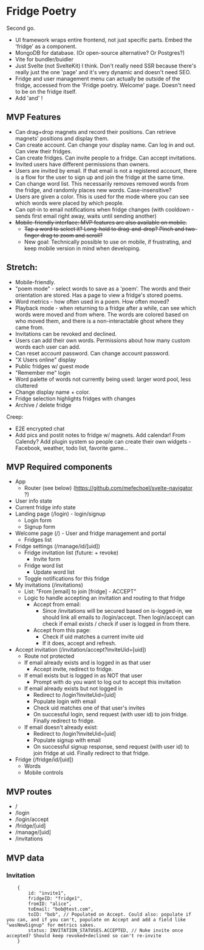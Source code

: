 # Fridge Poetry

Second go.

-   UI framework wraps entire frontend, not just specific parts. Embed the 'fridge' as a component.
-   MongoDB for database. (Or open-source alternative? Or Postgres?)
-   Vite for bundler/buidler
-   Just Svelte (not SvelteKit) I think. Don't really need SSR because there's really just the one 'page' and it's very dynamic and doesn't need SEO.
-   Fridge and user management menu can actually be outside of the fridge, accessed from the 'Fridge poetry. Welcome' page. Doesn't need to be on the fridge itself.
-   Add 'and' !

## MVP Features

-   Can drag+drop magnets and record their positions. Can retrieve magnets' positions and display them.
-   Can create account. Can change your display name. Can log in and out. Can view their fridges.
-   Can create fridges. Can invite people to a fridge. Can accept invitations.
-   Invited users have different permissions than owners.
-   Users are invited by email. If that email is not a registered account, there is a flow for the user to sign up and join the fridge at the same time.
-   Can change word list. This necessarily removes removed words from the fridge, and randomly places new words. Case-insensitive?
-   Users are given a color. This is used for the mode where you can see which words were placed by which people.
-   Can opt-in to email notifications when fridge changes (with cooldown - sends first email right away, waits until sending another)
-   ~~Mobile-friendly interface: MVP features are also available on mobile.~~
    -   ~~Tap a word to select it? Long-hold to drag-and-drop? Pinch and two-finger drag to zoom and scroll?~~
    -   New goal: Technically possible to use on mobile, if frustrating, and keep mobile version in mind when developing.

## Stretch:

-   Mobile-friendly.
-   "poem mode" - select words to save as a 'poem'. The words and their orientation are stored. Has a page to view a fridge's stored poems.
-   Word metrics - how often used in a poem. How often moved?
-   Playback mode - when returning to a fridge after a while, can see which words were moved and from where. The words are colored based on who moved them, and there is a non-interactable ghost where they came from.
-   Invitations can be revoked and declined.
-   Users can add their own words. Permissions about how many custom words each user can add.
-   Can reset account password. Can change account password.
-   "X Users online" display
-   Public fridges w/ guest mode
-   "Remember me" login
-   Word palette of words not currently being used: larger word pool, less cluttered
-   Change display name + color.
-   Fridge selection highlights fridges with changes
-   Archive / delete fridge

Creep:

-   E2E encrypted chat
-   Add pics and postit notes to fridge w/ magnets. Add calendar! From Calendy? Add plugin system so people can create their own widgets - Facebook, weather, todo list, favorite game...

## MVP Required components

-   App
    -   Router (see below) (https://github.com/mefechoel/svelte-navigator ?)
-   User info state
-   Current fridge info state
-   Landing page (/login) - login/signup
    -   Login form
    -   Signup form
-   Welcome page (/) - User and fridge management and portal
    -   Fridges list
-   Fridge settings (/manage/id/[uid])
    -   Fridge invitation list (future: + revoke)
        -   Invite form
    -   Fridge word list
        -   Update word list
    -   Toggle notifications for this fridge
-   My invitations (/invitations)
    -   List: "From [email] to join [fridge] - ACCEPT"
    -   Logic to handle accepting an invitation and routing to that fridge
        -   Accept from email:
            -   Since /invitations will be secured based on is-logged-in, we should link all emails to /login/accept. Then login/accept can check if email exists / check if user is logged in from there.
        -   Accept from this page:
            -   Check if uid matches a current invite uid
            -   If it does, accept and refresh.
-   Accept invitation (/invitation/accept?inviteUid=[uid])
    -   Route not protected
    -   If email already exists and is logged in as that user
        -   Accept invite, redirect to fridge.
    -   If email exists but is logged in as NOT that user
        -   Prompt with do you want to log out to accept this invitation
    -   If email already exists but not logged in
        -   Redirect to /login?inviteUid=[uid]
        -   Populate login with email
        -   Check uid matches one of that user's invites
        -   On successful login, send request (with user id) to join fridge. Finally redirect to fridge.
    -   If email doesn't already exist:
        -   Redirect to /login?inviteUid=[uid]
        -   Populate signup with email
        -   On successful signup response, send request (with user id) to join fridge at uid. Finally redirect to that fridge.
-   Fridge (/fridge/id/[uid])
    -   Words
    -   Mobile controls

## MVP routes

-   /
-   /login
-   /login/accept
-   /fridge/[uid]
-   /manage/[uid]
-   /invitations

## MVP data

### Invitation

```
    {
        id: "invite1",
        fridgeID: "fridge1",
        fromID: "alice",
        toEmail: "bob@test.com",
        toID: "bob", // Populated on Accept. Could also: populate if you can, and if you can't, populate on Accept and add a field like "wasNewSignup" for metrics sakes.
        status: INVITATION_STATUSES.ACCEPTED, // Nuke invite once accepted? Should keep revoked+declined so can't re-invite
    }
```

